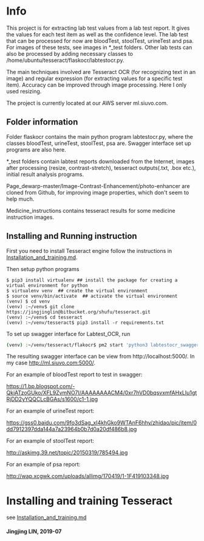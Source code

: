 # Info
This project is for extracting lab test values from a lab test report. It gives the values for each test item as well as the confidence level. The lab test that can be processed for now are bloodTest, stoolTest, urineTest and psa. For images of these tests, see images in *_test folders.  Other lab tests can also be processed by adding necessary classes to /home/ubuntu/tesseract/flaskocr/labtestocr.py. 

The main techniques involved are Tesseract OCR (for recognizing text in an image) and regular expression (for extracting values for a specific test item). Accuracy can be improved through image processing. Here I only used resizing. 

The project is currently located at our AWS server ml.siuvo.com.

## Folder information
Folder flaskocr contains the main python program labtestocr.py, where the classes bloodTest, urineTest, stoolTest, psa are. Swagger interface set up programs are also here.

*_test folders contain labtest reports downloaded from the Internet, images after processing (resize, contrast-stretch), tesseract outputs(.txt, .box etc.), initial result analysis programs.

Page_dewarp-master/Image-Contrast-Enhancement/photo-enhancer are cloned from Github, for improving image properties, which don't seem to help much.

Medicine_instructions contains tesseract results for some medicine instruction images.

## Installing and Running instruction
First you need to install Tesseract engine follow the instructions in [Installation_and_training.md](Installation_and_training.md).

Then setup python programs
```
$ pip3 install virtualenv ## install the package for creating a virtual environment for python
$ virtualenv venv  ## create the virtual environment
$ source venv/bin/activate  ## activate the virtual environment
(venv) $ cd venv
(venv) :~/venv$ git clone https://jingjinglin@bitbucket.org/shufu/tesseract.git
(venv) :~/venv$ cd tesseract
(venv) :~/venv/tesseract$ pip3 install -r requirements.txt
```

To set up swagger interface for Labtest_OCR, run 
```bash
(venv) :~/venv/tesseract/flakocr$ pm2 start 'python3 labtestocr_swagger.py' ## from folder flaskocr
```

The resulting swagger interface can be view from http://localhost:5000/. In my case http://ml.siuvo.com:5000/.

For an example of bloodTest report to test in swagger:

https://1.bp.blogspot.com/-QkiATzoGUko/XFL9ZvmNO7I/AAAAAAAACM4/0xr7hVD0bqsvxmfAHxLIu1gtRjDD2yYQQCLcBGAs/s1600/c1-1.jpg

For an example of urineTest report:

https://gss0.baidu.com/9fo3dSag_xI4khGko9WTAnF6hhy/zhidao/pic/item/0dd7912397dda144a7a23964b0b7d0a20df486b8.jpg

For an example of stoolTest report:

http://askimg.39.net/topic/20150319/785494.jpg

For an example of psa report:

http://wap.xcgwk.com/uploads/allimg/170419/1-1F419103348.jpg

# Installing and training Tesseract
see [Installation_and_training.md](Installation_and_training.md)

#### Jingjing LIN, 2019-07